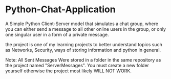 # Python-Chat-Application
A Simple Python Client-Server model that simulates a chat group, where you can either send a message to all other online users in the group, or only one singular user in a form of a private message.

the project is one of my learning projects to better understand topics such as Networks, Security, ways of storing information and python in general.

Note: All Sent Messages Were stored in a folder in the same repository as the project named "ServerMessages". You must create a new folder yourself otherwise the project most likely WILL NOT WORK.
